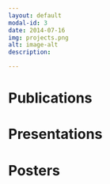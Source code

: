 ```yaml
---
layout: default
modal-id: 3
date: 2014-07-16
img: projects.png
alt: image-alt
description: 

---
```


<h1>Publications<h1>

<h1>Presentations<h1>

<h1>Posters<h1>

